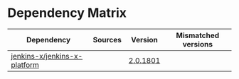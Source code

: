 # Dependency Matrix

Dependency | Sources | Version | Mismatched versions
---------- | ------- | ------- | -------------------
[jenkins-x/jenkins-x-platform](https://github.com/jenkins-x/jenkins-x-platform) |  | [2.0.1801](https://github.com/jenkins-x/jenkins-x-platform/releases/tag/v2.0.1801) | 
